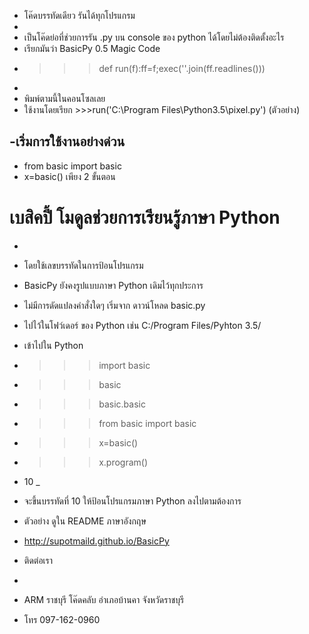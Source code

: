 - โค๊ดบรรทัดเดียว รันได้ทุกโปรแกรม
- 
- เป็นโค๊ดย่อที่ช่วยการรัน .py บน console ของ python ได้โดยไม่ต้องติดตั้งอะไร
- เรียกมันว่า BasicPy 0.5 Magic Code
- >>>def run(f):ff=f;exec(''.join(ff.readlines()))
- 
- พิมพ์ตามนี้ในคอนโซลเลย
- ใช้งานโดยเรียก >>>run('C:\Program Files\Python3.5\pixel.py') (ตัวอย่าง)

-เริ่มการใช้งานอย่างด่วน
-
- from basic import basic
- x=basic() เพียง 2 ขั้นตอน

# เบสิคปี้ โมดูลช่วยการเรียนรู้ภาษา Python
-
- โดยใช้เลขบรรทัดในการป้อนโปรแกรม
- BasicPy ยังคงรูปแบบภาษา Python เดิมไว้ทุกประการ
- ไม่มีการดัดแปลงคำสั่งใดๆ เริ่มจาก ดาวน์โหลด basic.py
- ไปไว้ในโฟว์เดอร์ ของ Python เช่น C:/Program Files/Pyhton 3.5/
- เข้าไปใน Python
- >>>import basic
- >>>basic
- >>>basic.basic
- >>>from basic import basic
- >>>x=basic()
- >>>x.program()
- 10 _
- จะขึ้นบรรทัดที่ 10 ให้ป้อนโปรแกรมภาษา Python ลงไปตามต้องการ
- ตัวอย่าง ดูใน README ภาษาอังกฤษ
- http://supotmaild.github.io/BasicPy

- ติดต่อเรา
-
- ARM ราชบุรี โค๊ดคลับ อำเภอบ้านคา จังหวัดราชบุรี
- โทร 097-162-0960
